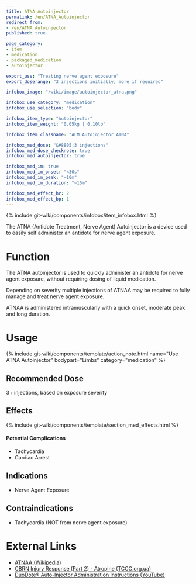 ```yaml
---
title: ATNA Autoinjector
permalink: /en/ATNA_Autoinjector
redirect_from:
- /en/ATNA Autoinjector
published: true

page_category:
- item
- medication
- packaged_medication
- autoinjector

export_use: "Treating nerve agent exposure"
export_doserange: "3 injections initially, more if required"

infobox_image: "/wiki/image/autoinjector_atna.png"

infobox_use_category: "medication"
infobox_use_selection: "body"

infobox_item_type: "Autoinjector"
infobox_item_weight: "0.05kg | 0.10lb"

infobox_item_classname: "ACM_Autoinjector_ATNA"

infobox_med_dose: "&#8805;3 injections"
infobox_med_dose_checknote: true
infobox_med_autoinjector: true

infobox_med_im: true
infobox_med_im_onset: "<30s"
infobox_med_im_peak: "~10m"
infobox_med_im_duration: "~15m"

infobox_med_effect_hr: 2
infobox_med_effect_bp: 1
---
```


{% include git-wiki/components/infobox/item_infobox.html %}

The ATNA (Antidote Treatment, Nerve Agent) Autoinjector is a device used to easily self administer an antidote for nerve agent exposure.

# Function
The ATNA autoinjector is used to quickly administer an antidote for nerve agent exposure, without requiring dosing of liquid medication.

Depending on severity multiple injections of ATNAA may be required to fully manage and treat nerve agent exposure.

ATNAA is administered intramuscularly with a quick onset, moderate peak and long duration.

# Usage
{% include git-wiki/components/template/action_note.html name="Use ATNA Autoinjector" bodypart="Limbs" category="medication" %}

## Recommended Dose
3+ injections, based on exposure severity

## Effects
{% include git-wiki/components/template/section_med_effects.html %}

#### Potential Complications
- Tachycardia
- Cardiac Arrest

## Indications
- Nerve Agent Exposure

## Contraindications
- Tachycardia (NOT from nerve agent exposure)

# External Links
- [ATNAA (Wikipedia)](https://en.wikipedia.org/wiki/ATNAA)
- [CBRN Injury Response (Part 2) - Atropine (TCCC.org.ua)](https://tccc.org.ua/en/guide/cbrn-injury-part-2-cpg#n19)
- [DuoDote® Auto-Injector Administration Instructions (YouTube)](https://www.youtube.com/watch?v=hWvhzTgYXRU)
